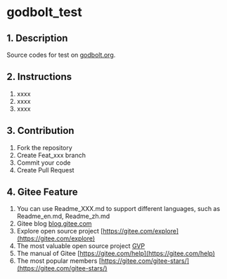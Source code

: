 # godbolt_test

## 1. Description

Source codes for test on [godbolt.org](https://www.godbolt.org/).

## 2. Instructions

1. xxxx
2. xxxx
3. xxxx

## 3. Contribution

1. Fork the repository
2. Create Feat_xxx branch
3. Commit your code
4. Create Pull Request

## 4. Gitee Feature

1. You can use Readme\_XXX.md to support different languages, such as Readme\_en.md, Readme\_zh.md
2. Gitee blog [blog.gitee.com](https://blog.gitee.com)
3. Explore open source project [https://gitee.com/explore](https://gitee.com/explore)
4. The most valuable open source project [GVP](https://gitee.com/gvp)
5. The manual of Gitee [https://gitee.com/help](https://gitee.com/help)
6. The most popular members  [https://gitee.com/gitee-stars/](https://gitee.com/gitee-stars/)
